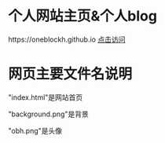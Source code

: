 <html lang="zh">
<meta charset="utf-8">
<body>
  <h1>个人网站主页&个人blog</h1>
  <span>https://oneblockh.github.io</span>
  <a href="https://oneblockh.github.io">点击访问</a>
  <h1>网页主要文件名说明</h1>
  <p>"index.html"是网站首页</p>
  <p>"background.png"是背景</p>
  <p>"obh.png"是头像</p>
</body>
</html>
